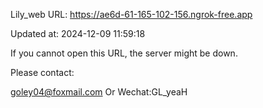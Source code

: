 Lily_web URL: https://ae6d-61-165-102-156.ngrok-free.app

Updated at: 2024-12-09 11:59:18

If you cannot open this URL, the server might be down.

Please contact: 

goley04@foxmail.com Or Wechat:GL_yeaH